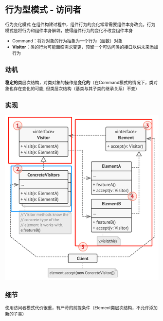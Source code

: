 # 行为型模式 - 访问者
行为变化模式
在组件构建过程中，组件行为的变化常常需要组件本身改变。行为模式是将行为和组件本身解耦，使得组件行为的变化不改变组件本身
- Command：将对对象的行为抽象为一个行为（函数）对象
- **Visitor**：类的行为可能面临需求变更，预留一个可访问类的接口以供未来添加行为
## 动机
**稳定的**类层次结构，对类对象的操作是**变化的**（在Command模式的情况下，类对象也存在变化的可能, 但类层次结构（基类与其子类的继承关系）不变）
## 实现
![UML](pics/310_Visitor_UML.png)
## 细节
使用访问者模式代价很重，有严苛的前提条件（Element类层次结构，不允许添加新的子类）